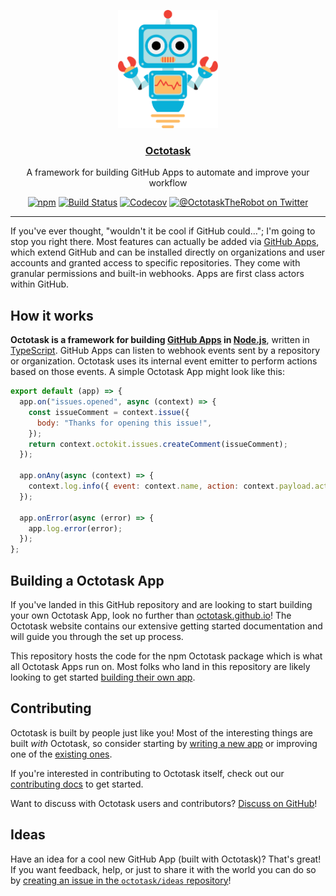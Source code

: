 <p align="center">
  <a href="https://octotask.github.io"><img src="/static/robot.svg" width="160" alt="Octotask's logo, a cartoon robot" /></a>
</p>
<h3 align="center"><a href="https://octotask.github.io">Octotask</a></h3>
<p align="center">A framework for building GitHub Apps to automate and improve your workflow<p>
<p align="center"><a href="https://npmjs.com/package/octotask"><img src="https://badgen.net/npm/v/octotask" alt="npm"></a> <a href="https://github.com/octotask/octotask/actions?query=workflow%3ACI"><img src="https://github.com/octotask/octotask/workflows/CI/badge.svg" alt="Build Status"></a> <a href="https://codecov.io/gh/octotask/octotask/"><img src="https://badgen.now.sh/codecov/c/github/octotask/octotask" alt="Codecov"></a> <a href="https://twitter.com/OctotaskTheRobot"><img src="https://img.shields.io/twitter/follow/OctotaskTheRobot.svg?style=social&logo=twitter&label=Follow" alt="@OctotaskTheRobot on Twitter"></a>

---

If you've ever thought, "wouldn't it be cool if GitHub could…"; I'm going to stop you right there. Most features can actually be added via [GitHub Apps](https://docs.github.com/en/developers/apps), which extend GitHub and can be installed directly on organizations and user accounts and granted access to specific repositories. They come with granular permissions and built-in webhooks. Apps are first class actors within GitHub.

## How it works

**Octotask is a framework for building [GitHub Apps](https://docs.github.com/en/developers/apps) in [Node.js](https://nodejs.org/)**, written in [TypeScript](https://www.typescriptlang.org/). GitHub Apps can listen to webhook events sent by a repository or organization. Octotask uses its internal event emitter to perform actions based on those events. A simple Octotask App might look like this:

```js
export default (app) => {
  app.on("issues.opened", async (context) => {
    const issueComment = context.issue({
      body: "Thanks for opening this issue!",
    });
    return context.octokit.issues.createComment(issueComment);
  });

  app.onAny(async (context) => {
    context.log.info({ event: context.name, action: context.payload.action });
  });

  app.onError(async (error) => {
    app.log.error(error);
  });
};
```

## Building a Octotask App

If you've landed in this GitHub repository and are looking to start building your own Octotask App, look no further than [octotask.github.io](https://octotask.github.io/docs/)! The Octotask website contains our extensive getting started documentation and will guide you through the set up process.

This repository hosts the code for the npm Octotask package which is what all Octotask Apps run on. Most folks who land in this repository are likely looking to get started [building their own app](https://octotask.github.io/docs/).

## Contributing

Octotask is built by people just like you! Most of the interesting things are built _with_ Octotask, so consider starting by [writing a new app](https://octotask.github.io/docs/) or improving one of the [existing ones](https://github.com/search?q=topic%3Aoctotask-app&type=Repositories).

If you're interested in contributing to Octotask itself, check out our [contributing docs](CONTRIBUTING.md) to get started.

Want to discuss with Octotask users and contributors? [Discuss on GitHub](https://github.com/octotask/octotask/discussions)!

## Ideas

Have an idea for a cool new GitHub App (built with Octotask)? That's great! If you want feedback, help, or just to share it with the world you can do so by [creating an issue in the `octotask/ideas` repository](https://github.com/octotask/ideas/issues/new)!
